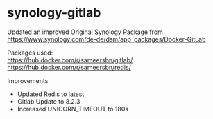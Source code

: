 # synology-gitlab
Updated an improved Original Synology Package from https://www.synology.com/de-de/dsm/app_packages/Docker-GitLab

Packages used:  
https://hub.docker.com/r/sameersbn/gitlab/  
https://hub.docker.com/r/sameersbn/redis/  

Improvements
- Updated Redis to latest
- Gitlab Update to 8.2.3
- Increased UNICORN_TIMEOUT to 180s

